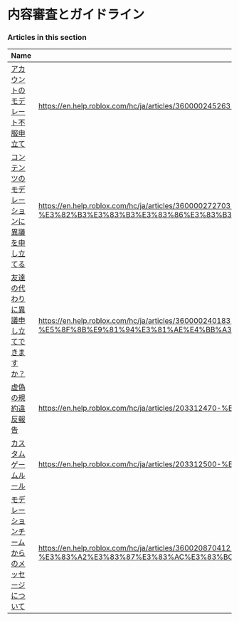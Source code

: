 # 内容審査とガイドライン  
### Articles in this section
Name|URL
-|-
[アカウントのモデレート不服申立て](./アカウントのモデレート不服申立て.html) |https://en.help.roblox.com/hc/ja/articles/360000245263-%E3%82%A2%E3%82%AB%E3%82%A6%E3%83%B3%E3%83%88%E3%81%AE%E3%83%A2%E3%83%87%E3%83%AC%E3%83%BC%E3%83%88%E4%B8%8D%E6%9C%8D%E7%94%B3%E7%AB%8B%E3%81%A6
[コンテンツのモデレーションに異議を申し立てる](./コンテンツのモデレーションに異議を申し立てる.html) |https://en.help.roblox.com/hc/ja/articles/360000272703-%E3%82%B3%E3%83%B3%E3%83%86%E3%83%B3%E3%83%84%E3%81%AE%E3%83%A2%E3%83%87%E3%83%AC%E3%83%BC%E3%82%B7%E3%83%A7%E3%83%B3%E3%81%AB%E7%95%B0%E8%AD%B0%E3%82%92%E7%94%B3%E3%81%97%E7%AB%8B%E3%81%A6%E3%82%8B
[友達の代わりに異議申し立てできますか？](./友達の代わりに異議申し立てできますか？.html) |https://en.help.roblox.com/hc/ja/articles/360000240183-%E5%8F%8B%E9%81%94%E3%81%AE%E4%BB%A3%E3%82%8F%E3%82%8A%E3%81%AB%E7%95%B0%E8%AD%B0%E7%94%B3%E3%81%97%E7%AB%8B%E3%81%A6%E3%81%A7%E3%81%8D%E3%81%BE%E3%81%99%E3%81%8B-
[虚偽の規約違反報告](./虚偽の規約違反報告.html) |https://en.help.roblox.com/hc/ja/articles/203312470-%E8%99%9A%E5%81%BD%E3%81%AE%E8%A6%8F%E7%B4%84%E9%81%95%E5%8F%8D%E5%A0%B1%E5%91%8A
[カスタムゲームルール](./カスタムゲームルール.html) |https://en.help.roblox.com/hc/ja/articles/203312500-%E3%82%AB%E3%82%B9%E3%82%BF%E3%83%A0%E3%82%B2%E3%83%BC%E3%83%A0%E3%83%AB%E3%83%BC%E3%83%AB
[モデレーションチームからのメッセージについて](./モデレーションチームからのメッセージについて.html) |https://en.help.roblox.com/hc/ja/articles/360020870412-%E3%83%A2%E3%83%87%E3%83%AC%E3%83%BC%E3%82%B7%E3%83%A7%E3%83%B3%E3%83%81%E3%83%BC%E3%83%A0%E3%81%8B%E3%82%89%E3%81%AE%E3%83%A1%E3%83%83%E3%82%BB%E3%83%BC%E3%82%B8%E3%81%AB%E3%81%A4%E3%81%84%E3%81%A6